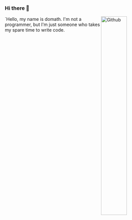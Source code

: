 ### Hi there 👋

<img width="40%" align="right" alt="Github" src="https://data.whicdn.com/images/85943829/original.png"/>
`Hello, my name is domath. I'm not a programmer, but I'm just someone who takes my spare time to write code.
